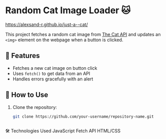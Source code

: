 # Random Cat Image Loader 🐱

https://alexsand-r.github.io/just-a--cat/

This project fetches a random cat image from [The Cat API](https://thecatapi.com/) and updates an `<img>` element on the webpage when a button is clicked.

## 📌 Features
- Fetches a new cat image on button click
- Uses `fetch()` to get data from an API
- Handles errors gracefully with an alert

## 🚀 How to Use
1. Clone the repository:
   ```sh
   git clone https://github.com/your-username/repository-name.git



🛠 Technologies Used
JavaScript
Fetch API
HTML/CSS
